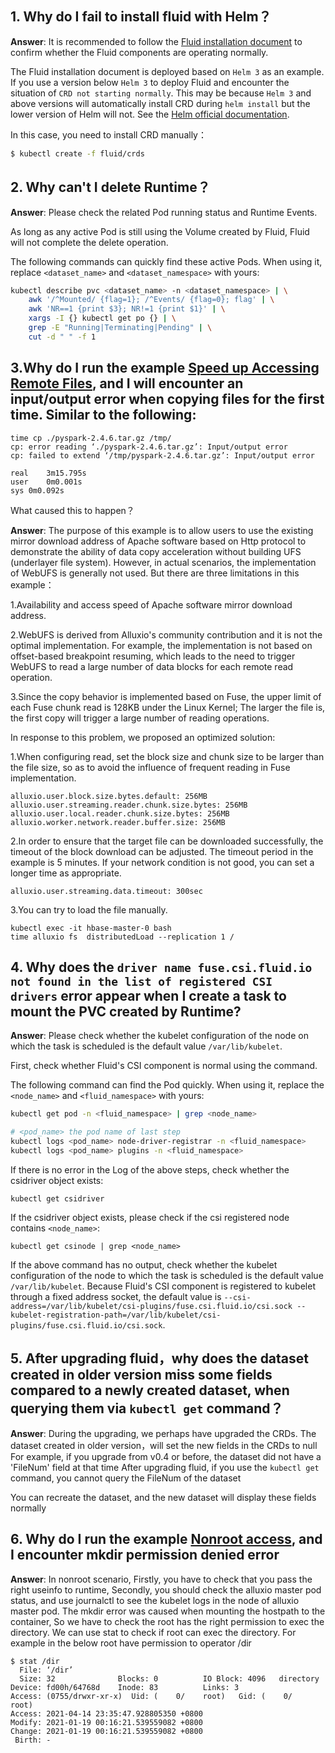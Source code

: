 ## 1. Why do I fail to install fluid with Helm？

**Answer**: It is recommended to follow the [Fluid installation document](./install.md) to confirm whether the Fluid components are operating normally.

The Fluid installation document is deployed based on `Helm 3` as an example. If you use a version below `Helm 3` to deploy Fluid and encounter the situation of `CRD not starting normally`. This may be because `Helm 3` and above versions will automatically install CRD during `helm install` but the lower version of Helm will not. See the [Helm official documentation](https://helm.sh/docs/chart_best_practices/custom_resource_definitions/).

In this case, you need to install CRD manually：
```bash
$ kubectl create -f fluid/crds
```

## 2. Why can't I delete Runtime？

**Answer**: Please check the related Pod running status and Runtime Events.

As long as any active Pod is still using the Volume created by Fluid, Fluid will not complete the delete operation.

The following commands can quickly find these active Pods. When using it, replace `<dataset_name>` and `<dataset_namespace>` with yours:
```bash
kubectl describe pvc <dataset_name> -n <dataset_namespace> | \
	awk '/^Mounted/ {flag=1}; /^Events/ {flag=0}; flag' | \
	awk 'NR==1 {print $3}; NR!=1 {print $1}' | \
	xargs -I {} kubectl get po {} | \
	grep -E "Running|Terminating|Pending" | \
	cut -d " " -f 1
```


## 3.Why do I run the example [Speed up Accessing Remote Files](../samples/accelerate_data_accessing.md), and I will encounter an input/output error when copying files for the first time. Similar to the following:

```
time cp ./pyspark-2.4.6.tar.gz /tmp/
cp: error reading ‘./pyspark-2.4.6.tar.gz’: Input/output error
cp: failed to extend ‘/tmp/pyspark-2.4.6.tar.gz’: Input/output error

real	3m15.795s
user	0m0.001s
sys	0m0.092s
```

What caused this to happen？

**Answer**: The purpose of this example is to allow users to use the existing mirror download address of Apache software based on Http protocol to demonstrate the ability of data copy acceleration without building UFS (underlayer file system). However, in actual scenarios, the implementation of WebUFS is generally not used. But there are three limitations in this example：

1.Availability and access speed of Apache software mirror download address.

2.WebUFS is derived from Alluxio's community contribution and it is not the optimal implementation. For example, the implementation is not based on offset-based breakpoint resuming, which leads to the need to trigger WebUFS to read a large number of data blocks for each remote read operation.

3.Since the copy behavior is implemented based on Fuse, the upper limit of each Fuse chunk read is 128KB under the Linux Kernel; The larger the file is, the first copy will trigger a large number of reading operations.

In response to this problem, we proposed an optimized solution:

1.When configuring read, set the block size and chunk size to be larger than the file size, so as to avoid the influence of frequent reading in Fuse implementation.

```
alluxio.user.block.size.bytes.default: 256MB
alluxio.user.streaming.reader.chunk.size.bytes: 256MB
alluxio.user.local.reader.chunk.size.bytes: 256MB
alluxio.worker.network.reader.buffer.size: 256MB
```

2.In order to ensure that the target file can be downloaded successfully, the timeout of the block download can be adjusted. The timeout period in the example is 5 minutes. If your network condition is not good, you can set a longer time as appropriate.

```
alluxio.user.streaming.data.timeout: 300sec
```

3.You can try to load the file manually.

```
kubectl exec -it hbase-master-0 bash
time alluxio fs  distributedLoad --replication 1 /
```

## 4. Why does the `driver name fuse.csi.fluid.io not found in the list of registered CSI drivers` error appear when I create a task to mount the PVC created by Runtime?

**Answer**: Please check whether the kubelet configuration of the node on which the task is scheduled is the default value `/var/lib/kubelet`.

First, check whether Fluid's CSI component is normal using the command.

The following command can find the Pod quickly. When using it, replace the `<node_name>` and `<fluid_namespace>` with yours:
```bash
kubectl get pod -n <fluid_namespace> | grep <node_name>

# <pod_name> the pod name of last step
kubectl logs <pod_name> node-driver-registrar -n <fluid_namespace>
kubectl logs <pod_name> plugins -n <fluid_namespace>
```

If there is no error in the Log of the above steps, check whether the csidriver object exists:
```
kubectl get csidriver
```
If the csidriver object exists, please check if the csi registered node contains `<node_name>`:
```
kubectl get csinode | grep <node_name>
```
If the above command has no output, check whether the kubelet configuration of the node to which the task is scheduled is the default value `/var/lib/kubelet`. Because Fluid's CSI component is registered to kubelet through a fixed address socket, the default value is `--csi-address=/var/lib/kubelet/csi-plugins/fuse.csi.fluid.io/csi.sock --kubelet-registration-path=/var/lib/kubelet/csi-plugins/fuse.csi.fluid.io/csi.sock`.

## 5. After upgrading fluid，why does the dataset created in older version miss some fields compared to a newly created dataset, when querying them via `kubectl get` command？

**Answer**: During the upgrading, we perhaps have upgraded the CRDs. The dataset created in older version，will set the new fields in the CRDs to null
For example, if you upgrade from v0.4 or before, the dataset did not have a 'FileNum' field at that time
After upgrading fluid, if you use the `kubectl get` command, you cannot query the FileNum of the dataset

You can recreate the dataset, and the new dataset will display these fields normally

## 6. Why do I run the example [Nonroot access](../samples/nonroot_access.md), and I  encounter mkdir permission denied error

**Answer**: In nonroot scenario, Firstly, you have to check that you pass the right useinfo to runtime, Secondly, you should check the alluxio master pod status, and use journalctl to see the kubelet logs in the node of alluxio master pod. The mkdir error was caused when mounting the hostpath to the container, So we have to check the root has the right permission to exec the directory. We can use stat to check if root can exec the directory. For example in the below root have permission to operator /dir
```
$ stat /dir
  File: ‘/dir’
  Size: 32              Blocks: 0          IO Block: 4096   directory
Device: fd00h/64768d    Inode: 83          Links: 3
Access: (0755/drwxr-xr-x)  Uid: (    0/    root)   Gid: (    0/    root)
Access: 2021-04-14 23:35:47.928805350 +0800
Modify: 2021-01-19 00:16:21.539559082 +0800
Change: 2021-01-19 00:16:21.539559082 +0800
 Birth: -

```